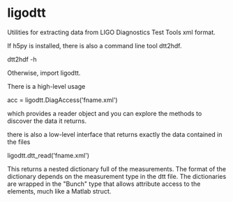 # ligodtt 

Utilities for extracting data from LIGO Diagnostics Test Tools xml format.

If h5py is installed, there is also a command line tool dtt2hdf.

dtt2hdf -h

Otherwise, import ligodtt. 

There is a high-level usage 

acc = ligodtt.DiagAccess('fname.xml')

which provides a reader object and you can explore the methods to discover the data it returns.

there is also a low-level interface that returns exactly the data contained in the files

ligodtt.dtt_read('fname.xml') 

This returns a nested dictionary full of the measurements. The format of the
dictionary depends on the measurement type in the dtt file. The dictionaries are
wrapped in the "Bunch" type that allows attribute access to the elements, much
like a Matlab struct.


